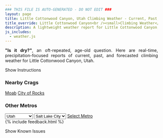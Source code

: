 ```yaml
---
### THIS FILE IS AUTO-GENERATED - DO NOT EDIT ###
layout: page
title: Little Cottonwood Canyon, Utah Climbing Weather - Current, Past, and Forecasted Report
title_override: Little Cottonwood Canyon<br /><small>Climbing Weather</small>
description: A lightweight weather report for Little Cottonwood Canyon, Utah. Optimized for slow internet connections.
js_includes:
  - weather.js
---
```


<section class="measure center lh-copy f5-ns f6 ph2 mv4" style="text-align: justify;">
<strong>"Is it dry?"</strong>, an oft-repeated, age-old question. Here are real-time,
precipitation-focused reports of current, past, and forecasted climbing weather for Little Cottonwood Canyon, Utah.
</section>

<p id="settings-toggle" class="mw5 b center tc hover-light-red black-70 pointer">Show Instructions</p>
<section id="settings" class="overflow-hidden" style="display:none;">
    <div class="mv2 ph2 center">
        <div class="fn f6 tc pv2">
            <p class="measure lh-copy center"><strong>Show/hide hourly forecasts</strong> by clicking the desired day.</p>
            <hr class="mw5 p0 mv2 o-60 b0 bt b--light-red light-red bg-light-red">
            <p class="measure lh-copy center"><strong>Current and Past conditions</strong> are measured by the nearest weather station. <strong>Forecast conditions</strong> are calculated and polled separately.</p>
            <hr class="mw5 p0 mv2 o-60 b0 bt b--light-red light-red bg-light-red">
            <p class="measure lh-copy center"><strong>Having issues?</strong> Try <a id="clear-cache" class="no-underline relative fancy-link light-red hover-light-red" href="#">clearing the local cache</a>.</p>
            <hr class="mw5 p0 mv2 o-60 b0 bt b--light-red light-red bg-light-red">
            <p class="measure lh-copy center">Weather data sourced from <a class="no-underline fancy-link relative light-red" target="_blank" href="https://www.weather.gov/documentation/services-web-api">weather.gov</a>.</p>
        </div>
    </div>
</section>
<section id="weather" data-crag="little-cottonwood-canyon-utah" class="mv4-ns mv3 ph2 center"></section>
<section id="nearby" class="tc lh-copy">
  <h3>Nearby Crags</h3>
<a class="nowrap no-underline fancy-link relative light-red mh3" href="/crags/moab-utah-weather.html">Moab</a>
<a class="nowrap no-underline fancy-link relative light-red mh3" href="/crags/city-of-rocks-idaho-weather.html">City of Rocks</a>
</section>
<section id="nearby" class="tc lh-copy">
  <h3>Other Metros</h3>
  <select class="ma1 bg-near-white pa2" id="stateSel">
    <option value="Texas">Texas</option>
    <option value="Washington">Washington</option>
    <option value="Colorado">Colorado</option>
    <option value="Tennessee">Tennessee</option>
    <option value="Utah" selected>Utah</option>
    <option value="California">California</option>
  </select>
  <select class="ma1 bg-near-white pa2" id="citySel">
    <option value="Salt Lake City" selected>Salt Lake City</option>
  </select>
  <a id="selectMetro" class="f6 link dim ph3 pv2 ma1 dib white bg-light-red" href="/crags/salt-lake-city-utah-weather.html">Select Metro</a>
  <script>
    var states = [];
    states["Texas"] = "Austin"
    states["Washington"] = "Seattle"
    states["Colorado"] = "Denver"
    states["Tennessee"] = "Nashville"
    states["Utah"] = "Salt Lake City"
    states["California"] = "San Francisco|Los Angeles"
  </script>
</section>
{% include feedback.html %}
<p id="issues-toggle" class="mw5 b center tc hover-light-red black-70 pointer">Show Known Issues</p>
<section id="issues" class="overflow-hidden tc f6">
</section>

<script>
  var weekly_SLC_102_165 = {"updated":"2021-10-31T08:24:39+00:00","units":"us","forecastGenerator":"BaselineForecastGenerator","generatedAt":"2021-10-31T08:44:28+00:00","updateTime":"2021-10-31T08:24:39+00:00","validTimes":"2021-10-31T02:00:00+00:00/P6DT23H","elevation":{"unitCode":"wmoUnit:m","value":1872.0816},"periods":[{"number":1,"name":"Overnight","startTime":"2021-10-31T02:00:00-06:00","endTime":"2021-10-31T06:00:00-06:00","isDaytime":false,"temperature":47,"temperatureUnit":"F","temperatureTrend":"rising","windSpeed":"10 mph","windDirection":"SE","icon":"https://api.weather.gov/icons/land/night/bkn?size=medium","shortForecast":"Mostly Cloudy","detailedForecast":"Mostly cloudy. Low around 47, with temperatures rising to around 50 overnight. Southeast wind around 10 mph."},{"number":2,"name":"Sunday","startTime":"2021-10-31T06:00:00-06:00","endTime":"2021-10-31T18:00:00-06:00","isDaytime":true,"temperature":60,"temperatureUnit":"F","temperatureTrend":"falling","windSpeed":"10 mph","windDirection":"SSE","icon":"https://api.weather.gov/icons/land/day/bkn/rain,30?size=medium","shortForecast":"Mostly Cloudy then Chance Light Rain","detailedForecast":"A chance of rain after noon. Mostly cloudy. High near 60, with temperatures falling to around 58 in the afternoon. South southeast wind around 10 mph. Chance of precipitation is 30%."},{"number":3,"name":"Sunday Night","startTime":"2021-10-31T18:00:00-06:00","endTime":"2021-11-01T06:00:00-06:00","isDaytime":false,"temperature":43,"temperatureUnit":"F","temperatureTrend":"rising","windSpeed":"6 to 9 mph","windDirection":"SSE","icon":"https://api.weather.gov/icons/land/night/rain,40/rain,20?size=medium","shortForecast":"Chance Light Rain","detailedForecast":"A chance of rain. Mostly cloudy. Low around 43, with temperatures rising to around 47 overnight. South southeast wind 6 to 9 mph. Chance of precipitation is 40%."},{"number":4,"name":"Monday","startTime":"2021-11-01T06:00:00-06:00","endTime":"2021-11-01T18:00:00-06:00","isDaytime":true,"temperature":57,"temperatureUnit":"F","temperatureTrend":null,"windSpeed":"9 mph","windDirection":"S","icon":"https://api.weather.gov/icons/land/day/rain,20?size=medium","shortForecast":"Slight Chance Light Rain","detailedForecast":"A slight chance of rain. Mostly cloudy, with a high near 57. South wind around 9 mph. Chance of precipitation is 20%."},{"number":5,"name":"Monday Night","startTime":"2021-11-01T18:00:00-06:00","endTime":"2021-11-02T06:00:00-06:00","isDaytime":false,"temperature":42,"temperatureUnit":"F","temperatureTrend":null,"windSpeed":"7 to 10 mph","windDirection":"S","icon":"https://api.weather.gov/icons/land/night/ovc/rain,40?size=medium","shortForecast":"Cloudy then Chance Light Rain","detailedForecast":"A chance of rain after midnight. Cloudy, with a low around 42. South wind 7 to 10 mph. Chance of precipitation is 40%."},{"number":6,"name":"Tuesday","startTime":"2021-11-02T06:00:00-06:00","endTime":"2021-11-02T18:00:00-06:00","isDaytime":true,"temperature":51,"temperatureUnit":"F","temperatureTrend":null,"windSpeed":"7 mph","windDirection":"SSW","icon":"https://api.weather.gov/icons/land/day/rain,50/rain,60?size=medium","shortForecast":"Light Rain Likely","detailedForecast":"Rain likely. Cloudy, with a high near 51. Chance of precipitation is 60%."},{"number":7,"name":"Tuesday Night","startTime":"2021-11-02T18:00:00-06:00","endTime":"2021-11-03T06:00:00-06:00","isDaytime":false,"temperature":39,"temperatureUnit":"F","temperatureTrend":null,"windSpeed":"7 mph","windDirection":"NNE","icon":"https://api.weather.gov/icons/land/night/rain,20/bkn?size=medium","shortForecast":"Slight Chance Light Rain then Mostly Cloudy","detailedForecast":"A slight chance of rain before midnight. Mostly cloudy, with a low around 39. Chance of precipitation is 20%."},{"number":8,"name":"Wednesday","startTime":"2021-11-03T06:00:00-06:00","endTime":"2021-11-03T18:00:00-06:00","isDaytime":true,"temperature":51,"temperatureUnit":"F","temperatureTrend":null,"windSpeed":"7 mph","windDirection":"SSE","icon":"https://api.weather.gov/icons/land/day/bkn?size=medium","shortForecast":"Partly Sunny","detailedForecast":"Partly sunny, with a high near 51."},{"number":9,"name":"Wednesday Night","startTime":"2021-11-03T18:00:00-06:00","endTime":"2021-11-04T06:00:00-06:00","isDaytime":false,"temperature":38,"temperatureUnit":"F","temperatureTrend":null,"windSpeed":"7 mph","windDirection":"NE","icon":"https://api.weather.gov/icons/land/night/sct?size=medium","shortForecast":"Partly Cloudy","detailedForecast":"Partly cloudy, with a low around 38."},{"number":10,"name":"Thursday","startTime":"2021-11-04T06:00:00-06:00","endTime":"2021-11-04T18:00:00-06:00","isDaytime":true,"temperature":55,"temperatureUnit":"F","temperatureTrend":null,"windSpeed":"9 mph","windDirection":"SSE","icon":"https://api.weather.gov/icons/land/day/sct/rain?size=medium","shortForecast":"Mostly Sunny then Slight Chance Light Rain","detailedForecast":"A slight chance of rain after noon. Mostly sunny, with a high near 55."},{"number":11,"name":"Thursday Night","startTime":"2021-11-04T18:00:00-06:00","endTime":"2021-11-05T06:00:00-06:00","isDaytime":false,"temperature":38,"temperatureUnit":"F","temperatureTrend":null,"windSpeed":"6 to 9 mph","windDirection":"S","icon":"https://api.weather.gov/icons/land/night/rain?size=medium","shortForecast":"Chance Light Rain","detailedForecast":"A chance of rain. Mostly cloudy, with a low around 38."},{"number":12,"name":"Friday","startTime":"2021-11-05T06:00:00-06:00","endTime":"2021-11-05T18:00:00-06:00","isDaytime":true,"temperature":49,"temperatureUnit":"F","temperatureTrend":null,"windSpeed":"10 mph","windDirection":"WSW","icon":"https://api.weather.gov/icons/land/day/rain/bkn?size=medium","shortForecast":"Slight Chance Light Rain then Partly Sunny","detailedForecast":"A slight chance of rain before noon. Partly sunny, with a high near 49."},{"number":13,"name":"Friday Night","startTime":"2021-11-05T18:00:00-06:00","endTime":"2021-11-06T06:00:00-06:00","isDaytime":false,"temperature":37,"temperatureUnit":"F","temperatureTrend":null,"windSpeed":"8 mph","windDirection":"SSE","icon":"https://api.weather.gov/icons/land/night/sct?size=medium","shortForecast":"Partly Cloudy","detailedForecast":"Partly cloudy, with a low around 37."},{"number":14,"name":"Saturday","startTime":"2021-11-06T06:00:00-06:00","endTime":"2021-11-06T18:00:00-06:00","isDaytime":true,"temperature":52,"temperatureUnit":"F","temperatureTrend":null,"windSpeed":"6 to 9 mph","windDirection":"SSE","icon":"https://api.weather.gov/icons/land/day/sct?size=medium","shortForecast":"Mostly Sunny","detailedForecast":"Mostly sunny, with a high near 52."}]}
  var hourly_SLC_102_165 = {"@context":["https://geojson.org/geojson-ld/geojson-context.jsonld",{"@version":"1.1","wx":"https://api.weather.gov/ontology#","geo":"http://www.opengis.net/ont/geosparql#","unit":"http://codes.wmo.int/common/unit/","@vocab":"https://api.weather.gov/ontology#"}],"type":"Feature","geometry":{"type":"Polygon","coordinates":[[[-111.7980097,40.5728371],[-111.79443739999999,40.5510443],[-111.765784,40.5537528],[-111.7693503,40.575545899999995],[-111.7980097,40.5728371]]]},"properties":{"updated":"2021-10-31T08:24:39+00:00","units":"us","forecastGenerator":"HourlyForecastGenerator","generatedAt":"2021-10-31T08:44:29+00:00","updateTime":"2021-10-31T08:24:39+00:00","validTimes":"2021-10-31T02:00:00+00:00/P6DT23H","elevation":{"unitCode":"wmoUnit:m","value":1872.0816},"periods":[{"number":1,"name":"","startTime":"2021-10-31T02:00:00-06:00","endTime":"2021-10-31T03:00:00-06:00","isDaytime":false,"temperature":51,"temperatureUnit":"F","temperatureTrend":null,"windSpeed":"8 mph","windDirection":"SSE","icon":"https://api.weather.gov/icons/land/night/bkn?size=small","shortForecast":"Mostly Cloudy","detailedForecast":""},{"number":2,"name":"","startTime":"2021-10-31T03:00:00-06:00","endTime":"2021-10-31T04:00:00-06:00","isDaytime":false,"temperature":51,"temperatureUnit":"F","temperatureTrend":null,"windSpeed":"10 mph","windDirection":"SE","icon":"https://api.weather.gov/icons/land/night/bkn?size=small","shortForecast":"Mostly Cloudy","detailedForecast":""},{"number":3,"name":"","startTime":"2021-10-31T04:00:00-06:00","endTime":"2021-10-31T05:00:00-06:00","isDaytime":false,"temperature":51,"temperatureUnit":"F","temperatureTrend":null,"windSpeed":"10 mph","windDirection":"SE","icon":"https://api.weather.gov/icons/land/night/bkn?size=small","shortForecast":"Mostly Cloudy","detailedForecast":""},{"number":4,"name":"","startTime":"2021-10-31T05:00:00-06:00","endTime":"2021-10-31T06:00:00-06:00","isDaytime":false,"temperature":50,"temperatureUnit":"F","temperatureTrend":null,"windSpeed":"10 mph","windDirection":"SE","icon":"https://api.weather.gov/icons/land/night/bkn?size=small","shortForecast":"Mostly Cloudy","detailedForecast":""},{"number":5,"name":"","startTime":"2021-10-31T06:00:00-06:00","endTime":"2021-10-31T07:00:00-06:00","isDaytime":true,"temperature":50,"temperatureUnit":"F","temperatureTrend":null,"windSpeed":"8 mph","windDirection":"SSE","icon":"https://api.weather.gov/icons/land/day/bkn?size=small","shortForecast":"Mostly Cloudy","detailedForecast":""},{"number":6,"name":"","startTime":"2021-10-31T07:00:00-06:00","endTime":"2021-10-31T08:00:00-06:00","isDaytime":true,"temperature":49,"temperatureUnit":"F","temperatureTrend":null,"windSpeed":"8 mph","windDirection":"SSE","icon":"https://api.weather.gov/icons/land/day/bkn?size=small","shortForecast":"Mostly Cloudy","detailedForecast":""},{"number":7,"name":"","startTime":"2021-10-31T08:00:00-06:00","endTime":"2021-10-31T09:00:00-06:00","isDaytime":true,"temperature":48,"temperatureUnit":"F","temperatureTrend":null,"windSpeed":"8 mph","windDirection":"SSE","icon":"https://api.weather.gov/icons/land/day/bkn?size=small","shortForecast":"Mostly Cloudy","detailedForecast":""},{"number":8,"name":"","startTime":"2021-10-31T09:00:00-06:00","endTime":"2021-10-31T10:00:00-06:00","isDaytime":true,"temperature":48,"temperatureUnit":"F","temperatureTrend":null,"windSpeed":"10 mph","windDirection":"SSE","icon":"https://api.weather.gov/icons/land/day/bkn?size=small","shortForecast":"Mostly Cloudy","detailedForecast":""},{"number":9,"name":"","startTime":"2021-10-31T10:00:00-06:00","endTime":"2021-10-31T11:00:00-06:00","isDaytime":true,"temperature":50,"temperatureUnit":"F","temperatureTrend":null,"windSpeed":"10 mph","windDirection":"SSE","icon":"https://api.weather.gov/icons/land/day/bkn?size=small","shortForecast":"Mostly Cloudy","detailedForecast":""},{"number":10,"name":"","startTime":"2021-10-31T11:00:00-06:00","endTime":"2021-10-31T12:00:00-06:00","isDaytime":true,"temperature":53,"temperatureUnit":"F","temperatureTrend":null,"windSpeed":"10 mph","windDirection":"SSE","icon":"https://api.weather.gov/icons/land/day/bkn?size=small","shortForecast":"Mostly Cloudy","detailedForecast":""},{"number":11,"name":"","startTime":"2021-10-31T12:00:00-06:00","endTime":"2021-10-31T13:00:00-06:00","isDaytime":true,"temperature":55,"temperatureUnit":"F","temperatureTrend":null,"windSpeed":"9 mph","windDirection":"S","icon":"https://api.weather.gov/icons/land/day/rain?size=small","shortForecast":"Slight Chance Light Rain","detailedForecast":""},{"number":12,"name":"","startTime":"2021-10-31T13:00:00-06:00","endTime":"2021-10-31T14:00:00-06:00","isDaytime":true,"temperature":57,"temperatureUnit":"F","temperatureTrend":null,"windSpeed":"9 mph","windDirection":"S","icon":"https://api.weather.gov/icons/land/day/rain?size=small","shortForecast":"Slight Chance Light Rain","detailedForecast":""},{"number":13,"name":"","startTime":"2021-10-31T14:00:00-06:00","endTime":"2021-10-31T15:00:00-06:00","isDaytime":true,"temperature":58,"temperatureUnit":"F","temperatureTrend":null,"windSpeed":"9 mph","windDirection":"S","icon":"https://api.weather.gov/icons/land/day/rain?size=small","shortForecast":"Slight Chance Light Rain","detailedForecast":""},{"number":14,"name":"","startTime":"2021-10-31T15:00:00-06:00","endTime":"2021-10-31T16:00:00-06:00","isDaytime":true,"temperature":58,"temperatureUnit":"F","temperatureTrend":null,"windSpeed":"9 mph","windDirection":"S","icon":"https://api.weather.gov/icons/land/day/rain?size=small","shortForecast":"Chance Light Rain","detailedForecast":""},{"number":15,"name":"","startTime":"2021-10-31T16:00:00-06:00","endTime":"2021-10-31T17:00:00-06:00","isDaytime":true,"temperature":58,"temperatureUnit":"F","temperatureTrend":null,"windSpeed":"9 mph","windDirection":"S","icon":"https://api.weather.gov/icons/land/day/rain?size=small","shortForecast":"Chance Light Rain","detailedForecast":""},{"number":16,"name":"","startTime":"2021-10-31T17:00:00-06:00","endTime":"2021-10-31T18:00:00-06:00","isDaytime":true,"temperature":58,"temperatureUnit":"F","temperatureTrend":null,"windSpeed":"9 mph","windDirection":"S","icon":"https://api.weather.gov/icons/land/day/rain?size=small","shortForecast":"Chance Light Rain","detailedForecast":""},{"number":17,"name":"","startTime":"2021-10-31T18:00:00-06:00","endTime":"2021-10-31T19:00:00-06:00","isDaytime":false,"temperature":56,"temperatureUnit":"F","temperatureTrend":null,"windSpeed":"6 mph","windDirection":"S","icon":"https://api.weather.gov/icons/land/night/rain?size=small","shortForecast":"Chance Light Rain","detailedForecast":""},{"number":18,"name":"","startTime":"2021-10-31T19:00:00-06:00","endTime":"2021-10-31T20:00:00-06:00","isDaytime":false,"temperature":53,"temperatureUnit":"F","temperatureTrend":null,"windSpeed":"6 mph","windDirection":"S","icon":"https://api.weather.gov/icons/land/night/rain?size=small","shortForecast":"Chance Light Rain","detailedForecast":""},{"number":19,"name":"","startTime":"2021-10-31T20:00:00-06:00","endTime":"2021-10-31T21:00:00-06:00","isDaytime":false,"temperature":51,"temperatureUnit":"F","temperatureTrend":null,"windSpeed":"6 mph","windDirection":"S","icon":"https://api.weather.gov/icons/land/night/rain?size=small","shortForecast":"Chance Light Rain","detailedForecast":""},{"number":20,"name":"","startTime":"2021-10-31T21:00:00-06:00","endTime":"2021-10-31T22:00:00-06:00","isDaytime":false,"temperature":50,"temperatureUnit":"F","temperatureTrend":null,"windSpeed":"7 mph","windDirection":"SSE","icon":"https://api.weather.gov/icons/land/night/rain?size=small","shortForecast":"Chance Light Rain","detailedForecast":""},{"number":21,"name":"","startTime":"2021-10-31T22:00:00-06:00","endTime":"2021-10-31T23:00:00-06:00","isDaytime":false,"temperature":50,"temperatureUnit":"F","temperatureTrend":null,"windSpeed":"7 mph","windDirection":"SSE","icon":"https://api.weather.gov/icons/land/night/rain?size=small","shortForecast":"Chance Light Rain","detailedForecast":""},{"number":22,"name":"","startTime":"2021-10-31T23:00:00-06:00","endTime":"2021-11-01T00:00:00-06:00","isDaytime":false,"temperature":50,"temperatureUnit":"F","temperatureTrend":null,"windSpeed":"7 mph","windDirection":"SSE","icon":"https://api.weather.gov/icons/land/night/rain?size=small","shortForecast":"Chance Light Rain","detailedForecast":""},{"number":23,"name":"","startTime":"2021-11-01T00:00:00-06:00","endTime":"2021-11-01T01:00:00-06:00","isDaytime":false,"temperature":49,"temperatureUnit":"F","temperatureTrend":null,"windSpeed":"9 mph","windDirection":"SSE","icon":"https://api.weather.gov/icons/land/night/rain?size=small","shortForecast":"Slight Chance Light Rain","detailedForecast":""},{"number":24,"name":"","startTime":"2021-11-01T01:00:00-06:00","endTime":"2021-11-01T02:00:00-06:00","isDaytime":false,"temperature":48,"temperatureUnit":"F","temperatureTrend":null,"windSpeed":"9 mph","windDirection":"SSE","icon":"https://api.weather.gov/icons/land/night/rain?size=small","shortForecast":"Slight Chance Light Rain","detailedForecast":""},{"number":25,"name":"","startTime":"2021-11-01T02:00:00-06:00","endTime":"2021-11-01T03:00:00-06:00","isDaytime":false,"temperature":48,"temperatureUnit":"F","temperatureTrend":null,"windSpeed":"9 mph","windDirection":"SSE","icon":"https://api.weather.gov/icons/land/night/rain?size=small","shortForecast":"Slight Chance Light Rain","detailedForecast":""},{"number":26,"name":"","startTime":"2021-11-01T03:00:00-06:00","endTime":"2021-11-01T04:00:00-06:00","isDaytime":false,"temperature":47,"temperatureUnit":"F","temperatureTrend":null,"windSpeed":"9 mph","windDirection":"SE","icon":"https://api.weather.gov/icons/land/night/rain?size=small","shortForecast":"Slight Chance Light Rain","detailedForecast":""},{"number":27,"name":"","startTime":"2021-11-01T04:00:00-06:00","endTime":"2021-11-01T05:00:00-06:00","isDaytime":false,"temperature":47,"temperatureUnit":"F","temperatureTrend":null,"windSpeed":"9 mph","windDirection":"SE","icon":"https://api.weather.gov/icons/land/night/rain?size=small","shortForecast":"Slight Chance Light Rain","detailedForecast":""},{"number":28,"name":"","startTime":"2021-11-01T05:00:00-06:00","endTime":"2021-11-01T06:00:00-06:00","isDaytime":false,"temperature":47,"temperatureUnit":"F","temperatureTrend":null,"windSpeed":"9 mph","windDirection":"SE","icon":"https://api.weather.gov/icons/land/night/rain?size=small","shortForecast":"Slight Chance Light Rain","detailedForecast":""},{"number":29,"name":"","startTime":"2021-11-01T06:00:00-06:00","endTime":"2021-11-01T07:00:00-06:00","isDaytime":true,"temperature":47,"temperatureUnit":"F","temperatureTrend":null,"windSpeed":"7 mph","windDirection":"SE","icon":"https://api.weather.gov/icons/land/day/rain?size=small","shortForecast":"Slight Chance Light Rain","detailedForecast":""},{"number":30,"name":"","startTime":"2021-11-01T07:00:00-06:00","endTime":"2021-11-01T08:00:00-06:00","isDaytime":true,"temperature":45,"temperatureUnit":"F","temperatureTrend":null,"windSpeed":"7 mph","windDirection":"SE","icon":"https://api.weather.gov/icons/land/day/rain?size=small","shortForecast":"Slight Chance Light Rain","detailedForecast":""},{"number":31,"name":"","startTime":"2021-11-01T08:00:00-06:00","endTime":"2021-11-01T09:00:00-06:00","isDaytime":true,"temperature":44,"temperatureUnit":"F","temperatureTrend":null,"windSpeed":"7 mph","windDirection":"SE","icon":"https://api.weather.gov/icons/land/day/rain?size=small","shortForecast":"Slight Chance Light Rain","detailedForecast":""},{"number":32,"name":"","startTime":"2021-11-01T09:00:00-06:00","endTime":"2021-11-01T10:00:00-06:00","isDaytime":true,"temperature":43,"temperatureUnit":"F","temperatureTrend":null,"windSpeed":"8 mph","windDirection":"SSE","icon":"https://api.weather.gov/icons/land/day/rain?size=small","shortForecast":"Slight Chance Light Rain","detailedForecast":""},{"number":33,"name":"","startTime":"2021-11-01T10:00:00-06:00","endTime":"2021-11-01T11:00:00-06:00","isDaytime":true,"temperature":45,"temperatureUnit":"F","temperatureTrend":null,"windSpeed":"8 mph","windDirection":"SSE","icon":"https://api.weather.gov/icons/land/day/rain?size=small","shortForecast":"Slight Chance Light Rain","detailedForecast":""},{"number":34,"name":"","startTime":"2021-11-01T11:00:00-06:00","endTime":"2021-11-01T12:00:00-06:00","isDaytime":true,"temperature":49,"temperatureUnit":"F","temperatureTrend":null,"windSpeed":"8 mph","windDirection":"SSE","icon":"https://api.weather.gov/icons/land/day/rain?size=small","shortForecast":"Slight Chance Light Rain","detailedForecast":""},{"number":35,"name":"","startTime":"2021-11-01T12:00:00-06:00","endTime":"2021-11-01T13:00:00-06:00","isDaytime":true,"temperature":52,"temperatureUnit":"F","temperatureTrend":null,"windSpeed":"9 mph","windDirection":"S","icon":"https://api.weather.gov/icons/land/day/rain?size=small","shortForecast":"Slight Chance Light Rain","detailedForecast":""},{"number":36,"name":"","startTime":"2021-11-01T13:00:00-06:00","endTime":"2021-11-01T14:00:00-06:00","isDaytime":true,"temperature":53,"temperatureUnit":"F","temperatureTrend":null,"windSpeed":"9 mph","windDirection":"S","icon":"https://api.weather.gov/icons/land/day/rain?size=small","shortForecast":"Slight Chance Light Rain","detailedForecast":""},{"number":37,"name":"","startTime":"2021-11-01T14:00:00-06:00","endTime":"2021-11-01T15:00:00-06:00","isDaytime":true,"temperature":54,"temperatureUnit":"F","temperatureTrend":null,"windSpeed":"9 mph","windDirection":"S","icon":"https://api.weather.gov/icons/land/day/rain?size=small","shortForecast":"Slight Chance Light Rain","detailedForecast":""},{"number":38,"name":"","startTime":"2021-11-01T15:00:00-06:00","endTime":"2021-11-01T16:00:00-06:00","isDaytime":true,"temperature":54,"temperatureUnit":"F","temperatureTrend":null,"windSpeed":"9 mph","windDirection":"SSW","icon":"https://api.weather.gov/icons/land/day/rain?size=small","shortForecast":"Slight Chance Light Rain","detailedForecast":""},{"number":39,"name":"","startTime":"2021-11-01T16:00:00-06:00","endTime":"2021-11-01T17:00:00-06:00","isDaytime":true,"temperature":54,"temperatureUnit":"F","temperatureTrend":null,"windSpeed":"9 mph","windDirection":"SSW","icon":"https://api.weather.gov/icons/land/day/rain?size=small","shortForecast":"Slight Chance Light Rain","detailedForecast":""},{"number":40,"name":"","startTime":"2021-11-01T17:00:00-06:00","endTime":"2021-11-01T18:00:00-06:00","isDaytime":true,"temperature":54,"temperatureUnit":"F","temperatureTrend":null,"windSpeed":"9 mph","windDirection":"SSW","icon":"https://api.weather.gov/icons/land/day/rain?size=small","shortForecast":"Slight Chance Light Rain","detailedForecast":""},{"number":41,"name":"","startTime":"2021-11-01T18:00:00-06:00","endTime":"2021-11-01T19:00:00-06:00","isDaytime":false,"temperature":53,"temperatureUnit":"F","temperatureTrend":null,"windSpeed":"10 mph","windDirection":"SSW","icon":"https://api.weather.gov/icons/land/night/bkn?size=small","shortForecast":"Mostly Cloudy","detailedForecast":""},{"number":42,"name":"","startTime":"2021-11-01T19:00:00-06:00","endTime":"2021-11-01T20:00:00-06:00","isDaytime":false,"temperature":52,"temperatureUnit":"F","temperatureTrend":null,"windSpeed":"10 mph","windDirection":"SSW","icon":"https://api.weather.gov/icons/land/night/bkn?size=small","shortForecast":"Mostly Cloudy","detailedForecast":""},{"number":43,"name":"","startTime":"2021-11-01T20:00:00-06:00","endTime":"2021-11-01T21:00:00-06:00","isDaytime":false,"temperature":50,"temperatureUnit":"F","temperatureTrend":null,"windSpeed":"10 mph","windDirection":"SSW","icon":"https://api.weather.gov/icons/land/night/bkn?size=small","shortForecast":"Mostly Cloudy","detailedForecast":""},{"number":44,"name":"","startTime":"2021-11-01T21:00:00-06:00","endTime":"2021-11-01T22:00:00-06:00","isDaytime":false,"temperature":49,"temperatureUnit":"F","temperatureTrend":null,"windSpeed":"7 mph","windDirection":"SE","icon":"https://api.weather.gov/icons/land/night/bkn?size=small","shortForecast":"Mostly Cloudy","detailedForecast":""},{"number":45,"name":"","startTime":"2021-11-01T22:00:00-06:00","endTime":"2021-11-01T23:00:00-06:00","isDaytime":false,"temperature":49,"temperatureUnit":"F","temperatureTrend":null,"windSpeed":"7 mph","windDirection":"SE","icon":"https://api.weather.gov/icons/land/night/bkn?size=small","shortForecast":"Mostly Cloudy","detailedForecast":""},{"number":46,"name":"","startTime":"2021-11-01T23:00:00-06:00","endTime":"2021-11-02T00:00:00-06:00","isDaytime":false,"temperature":49,"temperatureUnit":"F","temperatureTrend":null,"windSpeed":"7 mph","windDirection":"SE","icon":"https://api.weather.gov/icons/land/night/bkn?size=small","shortForecast":"Mostly Cloudy","detailedForecast":""},{"number":47,"name":"","startTime":"2021-11-02T00:00:00-06:00","endTime":"2021-11-02T01:00:00-06:00","isDaytime":false,"temperature":49,"temperatureUnit":"F","temperatureTrend":null,"windSpeed":"7 mph","windDirection":"SE","icon":"https://api.weather.gov/icons/land/night/rain?size=small","shortForecast":"Chance Light Rain","detailedForecast":""},{"number":48,"name":"","startTime":"2021-11-02T01:00:00-06:00","endTime":"2021-11-02T02:00:00-06:00","isDaytime":false,"temperature":49,"temperatureUnit":"F","temperatureTrend":null,"windSpeed":"7 mph","windDirection":"SE","icon":"https://api.weather.gov/icons/land/night/rain?size=small","shortForecast":"Chance Light Rain","detailedForecast":""},{"number":49,"name":"","startTime":"2021-11-02T02:00:00-06:00","endTime":"2021-11-02T03:00:00-06:00","isDaytime":false,"temperature":48,"temperatureUnit":"F","temperatureTrend":null,"windSpeed":"7 mph","windDirection":"SE","icon":"https://api.weather.gov/icons/land/night/rain?size=small","shortForecast":"Chance Light Rain","detailedForecast":""},{"number":50,"name":"","startTime":"2021-11-02T03:00:00-06:00","endTime":"2021-11-02T04:00:00-06:00","isDaytime":false,"temperature":48,"temperatureUnit":"F","temperatureTrend":null,"windSpeed":"7 mph","windDirection":"SE","icon":"https://api.weather.gov/icons/land/night/rain?size=small","shortForecast":"Chance Light Rain","detailedForecast":""},{"number":51,"name":"","startTime":"2021-11-02T04:00:00-06:00","endTime":"2021-11-02T05:00:00-06:00","isDaytime":false,"temperature":48,"temperatureUnit":"F","temperatureTrend":null,"windSpeed":"7 mph","windDirection":"SE","icon":"https://api.weather.gov/icons/land/night/rain?size=small","shortForecast":"Chance Light Rain","detailedForecast":""},{"number":52,"name":"","startTime":"2021-11-02T05:00:00-06:00","endTime":"2021-11-02T06:00:00-06:00","isDaytime":false,"temperature":47,"temperatureUnit":"F","temperatureTrend":null,"windSpeed":"7 mph","windDirection":"SE","icon":"https://api.weather.gov/icons/land/night/rain?size=small","shortForecast":"Chance Light Rain","detailedForecast":""},{"number":53,"name":"","startTime":"2021-11-02T06:00:00-06:00","endTime":"2021-11-02T07:00:00-06:00","isDaytime":true,"temperature":47,"temperatureUnit":"F","temperatureTrend":null,"windSpeed":"7 mph","windDirection":"SSE","icon":"https://api.weather.gov/icons/land/day/rain?size=small","shortForecast":"Chance Light Rain","detailedForecast":""},{"number":54,"name":"","startTime":"2021-11-02T07:00:00-06:00","endTime":"2021-11-02T08:00:00-06:00","isDaytime":true,"temperature":45,"temperatureUnit":"F","temperatureTrend":null,"windSpeed":"7 mph","windDirection":"SSE","icon":"https://api.weather.gov/icons/land/day/rain?size=small","shortForecast":"Chance Light Rain","detailedForecast":""},{"number":55,"name":"","startTime":"2021-11-02T08:00:00-06:00","endTime":"2021-11-02T09:00:00-06:00","isDaytime":true,"temperature":44,"temperatureUnit":"F","temperatureTrend":null,"windSpeed":"7 mph","windDirection":"SSE","icon":"https://api.weather.gov/icons/land/day/rain?size=small","shortForecast":"Chance Light Rain","detailedForecast":""},{"number":56,"name":"","startTime":"2021-11-02T09:00:00-06:00","endTime":"2021-11-02T10:00:00-06:00","isDaytime":true,"temperature":43,"temperatureUnit":"F","temperatureTrend":null,"windSpeed":"7 mph","windDirection":"SSE","icon":"https://api.weather.gov/icons/land/day/rain?size=small","shortForecast":"Chance Light Rain","detailedForecast":""},{"number":57,"name":"","startTime":"2021-11-02T10:00:00-06:00","endTime":"2021-11-02T11:00:00-06:00","isDaytime":true,"temperature":44,"temperatureUnit":"F","temperatureTrend":null,"windSpeed":"7 mph","windDirection":"SSE","icon":"https://api.weather.gov/icons/land/day/rain?size=small","shortForecast":"Chance Light Rain","detailedForecast":""},{"number":58,"name":"","startTime":"2021-11-02T11:00:00-06:00","endTime":"2021-11-02T12:00:00-06:00","isDaytime":true,"temperature":45,"temperatureUnit":"F","temperatureTrend":null,"windSpeed":"7 mph","windDirection":"SSE","icon":"https://api.weather.gov/icons/land/day/rain?size=small","shortForecast":"Chance Light Rain","detailedForecast":""},{"number":59,"name":"","startTime":"2021-11-02T12:00:00-06:00","endTime":"2021-11-02T13:00:00-06:00","isDaytime":true,"temperature":46,"temperatureUnit":"F","temperatureTrend":null,"windSpeed":"6 mph","windDirection":"WSW","icon":"https://api.weather.gov/icons/land/day/rain?size=small","shortForecast":"Light Rain Likely","detailedForecast":""},{"number":60,"name":"","startTime":"2021-11-02T13:00:00-06:00","endTime":"2021-11-02T14:00:00-06:00","isDaytime":true,"temperature":47,"temperatureUnit":"F","temperatureTrend":null,"windSpeed":"6 mph","windDirection":"WSW","icon":"https://api.weather.gov/icons/land/day/rain?size=small","shortForecast":"Light Rain Likely","detailedForecast":""},{"number":61,"name":"","startTime":"2021-11-02T14:00:00-06:00","endTime":"2021-11-02T15:00:00-06:00","isDaytime":true,"temperature":48,"temperatureUnit":"F","temperatureTrend":null,"windSpeed":"6 mph","windDirection":"WSW","icon":"https://api.weather.gov/icons/land/day/rain?size=small","shortForecast":"Light Rain Likely","detailedForecast":""},{"number":62,"name":"","startTime":"2021-11-02T15:00:00-06:00","endTime":"2021-11-02T16:00:00-06:00","isDaytime":true,"temperature":48,"temperatureUnit":"F","temperatureTrend":null,"windSpeed":"7 mph","windDirection":"WNW","icon":"https://api.weather.gov/icons/land/day/rain?size=small","shortForecast":"Light Rain Likely","detailedForecast":""},{"number":63,"name":"","startTime":"2021-11-02T16:00:00-06:00","endTime":"2021-11-02T17:00:00-06:00","isDaytime":true,"temperature":48,"temperatureUnit":"F","temperatureTrend":null,"windSpeed":"7 mph","windDirection":"WNW","icon":"https://api.weather.gov/icons/land/day/rain?size=small","shortForecast":"Light Rain Likely","detailedForecast":""},{"number":64,"name":"","startTime":"2021-11-02T17:00:00-06:00","endTime":"2021-11-02T18:00:00-06:00","isDaytime":true,"temperature":48,"temperatureUnit":"F","temperatureTrend":null,"windSpeed":"7 mph","windDirection":"WNW","icon":"https://api.weather.gov/icons/land/day/rain?size=small","shortForecast":"Light Rain Likely","detailedForecast":""},{"number":65,"name":"","startTime":"2021-11-02T18:00:00-06:00","endTime":"2021-11-02T19:00:00-06:00","isDaytime":false,"temperature":47,"temperatureUnit":"F","temperatureTrend":null,"windSpeed":"7 mph","windDirection":"NW","icon":"https://api.weather.gov/icons/land/night/rain?size=small","shortForecast":"Slight Chance Light Rain","detailedForecast":""},{"number":66,"name":"","startTime":"2021-11-02T19:00:00-06:00","endTime":"2021-11-02T20:00:00-06:00","isDaytime":false,"temperature":46,"temperatureUnit":"F","temperatureTrend":null,"windSpeed":"7 mph","windDirection":"NW","icon":"https://api.weather.gov/icons/land/night/rain?size=small","shortForecast":"Slight Chance Light Rain","detailedForecast":""},{"number":67,"name":"","startTime":"2021-11-02T20:00:00-06:00","endTime":"2021-11-02T21:00:00-06:00","isDaytime":false,"temperature":45,"temperatureUnit":"F","temperatureTrend":null,"windSpeed":"7 mph","windDirection":"NW","icon":"https://api.weather.gov/icons/land/night/rain?size=small","shortForecast":"Slight Chance Light Rain","detailedForecast":""},{"number":68,"name":"","startTime":"2021-11-02T21:00:00-06:00","endTime":"2021-11-02T22:00:00-06:00","isDaytime":false,"temperature":44,"temperatureUnit":"F","temperatureTrend":null,"windSpeed":"6 mph","windDirection":"N","icon":"https://api.weather.gov/icons/land/night/rain?size=small","shortForecast":"Slight Chance Light Rain","detailedForecast":""},{"number":69,"name":"","startTime":"2021-11-02T22:00:00-06:00","endTime":"2021-11-02T23:00:00-06:00","isDaytime":false,"temperature":43,"temperatureUnit":"F","temperatureTrend":null,"windSpeed":"6 mph","windDirection":"N","icon":"https://api.weather.gov/icons/land/night/rain?size=small","shortForecast":"Slight Chance Light Rain","detailedForecast":""},{"number":70,"name":"","startTime":"2021-11-02T23:00:00-06:00","endTime":"2021-11-03T00:00:00-06:00","isDaytime":false,"temperature":43,"temperatureUnit":"F","temperatureTrend":null,"windSpeed":"6 mph","windDirection":"N","icon":"https://api.weather.gov/icons/land/night/rain?size=small","shortForecast":"Slight Chance Light Rain","detailedForecast":""},{"number":71,"name":"","startTime":"2021-11-03T00:00:00-06:00","endTime":"2021-11-03T01:00:00-06:00","isDaytime":false,"temperature":43,"temperatureUnit":"F","temperatureTrend":null,"windSpeed":"7 mph","windDirection":"NE","icon":"https://api.weather.gov/icons/land/night/sct?size=small","shortForecast":"Partly Cloudy","detailedForecast":""},{"number":72,"name":"","startTime":"2021-11-03T01:00:00-06:00","endTime":"2021-11-03T02:00:00-06:00","isDaytime":false,"temperature":43,"temperatureUnit":"F","temperatureTrend":null,"windSpeed":"7 mph","windDirection":"NE","icon":"https://api.weather.gov/icons/land/night/sct?size=small","shortForecast":"Partly Cloudy","detailedForecast":""},{"number":73,"name":"","startTime":"2021-11-03T02:00:00-06:00","endTime":"2021-11-03T03:00:00-06:00","isDaytime":false,"temperature":43,"temperatureUnit":"F","temperatureTrend":null,"windSpeed":"7 mph","windDirection":"NE","icon":"https://api.weather.gov/icons/land/night/sct?size=small","shortForecast":"Partly Cloudy","detailedForecast":""},{"number":74,"name":"","startTime":"2021-11-03T03:00:00-06:00","endTime":"2021-11-03T04:00:00-06:00","isDaytime":false,"temperature":43,"temperatureUnit":"F","temperatureTrend":null,"windSpeed":"7 mph","windDirection":"E","icon":"https://api.weather.gov/icons/land/night/bkn?size=small","shortForecast":"Mostly Cloudy","detailedForecast":""},{"number":75,"name":"","startTime":"2021-11-03T04:00:00-06:00","endTime":"2021-11-03T05:00:00-06:00","isDaytime":false,"temperature":42,"temperatureUnit":"F","temperatureTrend":null,"windSpeed":"7 mph","windDirection":"E","icon":"https://api.weather.gov/icons/land/night/bkn?size=small","shortForecast":"Mostly Cloudy","detailedForecast":""},{"number":76,"name":"","startTime":"2021-11-03T05:00:00-06:00","endTime":"2021-11-03T06:00:00-06:00","isDaytime":false,"temperature":42,"temperatureUnit":"F","temperatureTrend":null,"windSpeed":"7 mph","windDirection":"E","icon":"https://api.weather.gov/icons/land/night/bkn?size=small","shortForecast":"Mostly Cloudy","detailedForecast":""},{"number":77,"name":"","startTime":"2021-11-03T06:00:00-06:00","endTime":"2021-11-03T07:00:00-06:00","isDaytime":true,"temperature":41,"temperatureUnit":"F","temperatureTrend":null,"windSpeed":"6 mph","windDirection":"E","icon":"https://api.weather.gov/icons/land/day/sct?size=small","shortForecast":"Mostly Sunny","detailedForecast":""},{"number":78,"name":"","startTime":"2021-11-03T07:00:00-06:00","endTime":"2021-11-03T08:00:00-06:00","isDaytime":true,"temperature":40,"temperatureUnit":"F","temperatureTrend":null,"windSpeed":"6 mph","windDirection":"E","icon":"https://api.weather.gov/icons/land/day/sct?size=small","shortForecast":"Mostly Sunny","detailedForecast":""},{"number":79,"name":"","startTime":"2021-11-03T08:00:00-06:00","endTime":"2021-11-03T09:00:00-06:00","isDaytime":true,"temperature":39,"temperatureUnit":"F","temperatureTrend":null,"windSpeed":"6 mph","windDirection":"E","icon":"https://api.weather.gov/icons/land/day/sct?size=small","shortForecast":"Mostly Sunny","detailedForecast":""},{"number":80,"name":"","startTime":"2021-11-03T09:00:00-06:00","endTime":"2021-11-03T10:00:00-06:00","isDaytime":true,"temperature":39,"temperatureUnit":"F","temperatureTrend":null,"windSpeed":"6 mph","windDirection":"ESE","icon":"https://api.weather.gov/icons/land/day/bkn?size=small","shortForecast":"Mostly Cloudy","detailedForecast":""},{"number":81,"name":"","startTime":"2021-11-03T10:00:00-06:00","endTime":"2021-11-03T11:00:00-06:00","isDaytime":true,"temperature":41,"temperatureUnit":"F","temperatureTrend":null,"windSpeed":"6 mph","windDirection":"ESE","icon":"https://api.weather.gov/icons/land/day/bkn?size=small","shortForecast":"Mostly Cloudy","detailedForecast":""},{"number":82,"name":"","startTime":"2021-11-03T11:00:00-06:00","endTime":"2021-11-03T12:00:00-06:00","isDaytime":true,"temperature":43,"temperatureUnit":"F","temperatureTrend":null,"windSpeed":"6 mph","windDirection":"ESE","icon":"https://api.weather.gov/icons/land/day/bkn?size=small","shortForecast":"Mostly Cloudy","detailedForecast":""},{"number":83,"name":"","startTime":"2021-11-03T12:00:00-06:00","endTime":"2021-11-03T13:00:00-06:00","isDaytime":true,"temperature":46,"temperatureUnit":"F","temperatureTrend":null,"windSpeed":"6 mph","windDirection":"WSW","icon":"https://api.weather.gov/icons/land/day/bkn?size=small","shortForecast":"Partly Sunny","detailedForecast":""},{"number":84,"name":"","startTime":"2021-11-03T13:00:00-06:00","endTime":"2021-11-03T14:00:00-06:00","isDaytime":true,"temperature":48,"temperatureUnit":"F","temperatureTrend":null,"windSpeed":"6 mph","windDirection":"WSW","icon":"https://api.weather.gov/icons/land/day/bkn?size=small","shortForecast":"Partly Sunny","detailedForecast":""},{"number":85,"name":"","startTime":"2021-11-03T14:00:00-06:00","endTime":"2021-11-03T15:00:00-06:00","isDaytime":true,"temperature":49,"temperatureUnit":"F","temperatureTrend":null,"windSpeed":"6 mph","windDirection":"WSW","icon":"https://api.weather.gov/icons/land/day/bkn?size=small","shortForecast":"Partly Sunny","detailedForecast":""},{"number":86,"name":"","startTime":"2021-11-03T15:00:00-06:00","endTime":"2021-11-03T16:00:00-06:00","isDaytime":true,"temperature":49,"temperatureUnit":"F","temperatureTrend":null,"windSpeed":"7 mph","windDirection":"WNW","icon":"https://api.weather.gov/icons/land/day/bkn?size=small","shortForecast":"Partly Sunny","detailedForecast":""},{"number":87,"name":"","startTime":"2021-11-03T16:00:00-06:00","endTime":"2021-11-03T17:00:00-06:00","isDaytime":true,"temperature":49,"temperatureUnit":"F","temperatureTrend":null,"windSpeed":"7 mph","windDirection":"WNW","icon":"https://api.weather.gov/icons/land/day/bkn?size=small","shortForecast":"Partly Sunny","detailedForecast":""},{"number":88,"name":"","startTime":"2021-11-03T17:00:00-06:00","endTime":"2021-11-03T18:00:00-06:00","isDaytime":true,"temperature":49,"temperatureUnit":"F","temperatureTrend":null,"windSpeed":"7 mph","windDirection":"WNW","icon":"https://api.weather.gov/icons/land/day/bkn?size=small","shortForecast":"Partly Sunny","detailedForecast":""},{"number":89,"name":"","startTime":"2021-11-03T18:00:00-06:00","endTime":"2021-11-03T19:00:00-06:00","isDaytime":false,"temperature":48,"temperatureUnit":"F","temperatureTrend":null,"windSpeed":"6 mph","windDirection":"NW","icon":"https://api.weather.gov/icons/land/night/sct?size=small","shortForecast":"Partly Cloudy","detailedForecast":""},{"number":90,"name":"","startTime":"2021-11-03T19:00:00-06:00","endTime":"2021-11-03T20:00:00-06:00","isDaytime":false,"temperature":46,"temperatureUnit":"F","temperatureTrend":null,"windSpeed":"6 mph","windDirection":"NW","icon":"https://api.weather.gov/icons/land/night/sct?size=small","shortForecast":"Partly Cloudy","detailedForecast":""},{"number":91,"name":"","startTime":"2021-11-03T20:00:00-06:00","endTime":"2021-11-03T21:00:00-06:00","isDaytime":false,"temperature":44,"temperatureUnit":"F","temperatureTrend":null,"windSpeed":"6 mph","windDirection":"NW","icon":"https://api.weather.gov/icons/land/night/sct?size=small","shortForecast":"Partly Cloudy","detailedForecast":""},{"number":92,"name":"","startTime":"2021-11-03T21:00:00-06:00","endTime":"2021-11-03T22:00:00-06:00","isDaytime":false,"temperature":42,"temperatureUnit":"F","temperatureTrend":null,"windSpeed":"6 mph","windDirection":"ENE","icon":"https://api.weather.gov/icons/land/night/sct?size=small","shortForecast":"Partly Cloudy","detailedForecast":""},{"number":93,"name":"","startTime":"2021-11-03T22:00:00-06:00","endTime":"2021-11-03T23:00:00-06:00","isDaytime":false,"temperature":41,"temperatureUnit":"F","temperatureTrend":null,"windSpeed":"6 mph","windDirection":"ENE","icon":"https://api.weather.gov/icons/land/night/sct?size=small","shortForecast":"Partly Cloudy","detailedForecast":""},{"number":94,"name":"","startTime":"2021-11-03T23:00:00-06:00","endTime":"2021-11-04T00:00:00-06:00","isDaytime":false,"temperature":41,"temperatureUnit":"F","temperatureTrend":null,"windSpeed":"6 mph","windDirection":"ENE","icon":"https://api.weather.gov/icons/land/night/sct?size=small","shortForecast":"Partly Cloudy","detailedForecast":""},{"number":95,"name":"","startTime":"2021-11-04T00:00:00-06:00","endTime":"2021-11-04T01:00:00-06:00","isDaytime":false,"temperature":41,"temperatureUnit":"F","temperatureTrend":null,"windSpeed":"6 mph","windDirection":"ESE","icon":"https://api.weather.gov/icons/land/night/sct?size=small","shortForecast":"Partly Cloudy","detailedForecast":""},{"number":96,"name":"","startTime":"2021-11-04T01:00:00-06:00","endTime":"2021-11-04T02:00:00-06:00","isDaytime":false,"temperature":41,"temperatureUnit":"F","temperatureTrend":null,"windSpeed":"6 mph","windDirection":"ESE","icon":"https://api.weather.gov/icons/land/night/sct?size=small","shortForecast":"Partly Cloudy","detailedForecast":""},{"number":97,"name":"","startTime":"2021-11-04T02:00:00-06:00","endTime":"2021-11-04T03:00:00-06:00","isDaytime":false,"temperature":41,"temperatureUnit":"F","temperatureTrend":null,"windSpeed":"6 mph","windDirection":"ESE","icon":"https://api.weather.gov/icons/land/night/sct?size=small","shortForecast":"Partly Cloudy","detailedForecast":""},{"number":98,"name":"","startTime":"2021-11-04T03:00:00-06:00","endTime":"2021-11-04T04:00:00-06:00","isDaytime":false,"temperature":41,"temperatureUnit":"F","temperatureTrend":null,"windSpeed":"7 mph","windDirection":"ESE","icon":"https://api.weather.gov/icons/land/night/sct?size=small","shortForecast":"Partly Cloudy","detailedForecast":""},{"number":99,"name":"","startTime":"2021-11-04T04:00:00-06:00","endTime":"2021-11-04T05:00:00-06:00","isDaytime":false,"temperature":41,"temperatureUnit":"F","temperatureTrend":null,"windSpeed":"7 mph","windDirection":"ESE","icon":"https://api.weather.gov/icons/land/night/sct?size=small","shortForecast":"Partly Cloudy","detailedForecast":""},{"number":100,"name":"","startTime":"2021-11-04T05:00:00-06:00","endTime":"2021-11-04T06:00:00-06:00","isDaytime":false,"temperature":40,"temperatureUnit":"F","temperatureTrend":null,"windSpeed":"7 mph","windDirection":"ESE","icon":"https://api.weather.gov/icons/land/night/sct?size=small","shortForecast":"Partly Cloudy","detailedForecast":""},{"number":101,"name":"","startTime":"2021-11-04T06:00:00-06:00","endTime":"2021-11-04T07:00:00-06:00","isDaytime":true,"temperature":40,"temperatureUnit":"F","temperatureTrend":null,"windSpeed":"8 mph","windDirection":"ESE","icon":"https://api.weather.gov/icons/land/day/sct?size=small","shortForecast":"Mostly Sunny","detailedForecast":""},{"number":102,"name":"","startTime":"2021-11-04T07:00:00-06:00","endTime":"2021-11-04T08:00:00-06:00","isDaytime":true,"temperature":39,"temperatureUnit":"F","temperatureTrend":null,"windSpeed":"8 mph","windDirection":"ESE","icon":"https://api.weather.gov/icons/land/day/sct?size=small","shortForecast":"Mostly Sunny","detailedForecast":""},{"number":103,"name":"","startTime":"2021-11-04T08:00:00-06:00","endTime":"2021-11-04T09:00:00-06:00","isDaytime":true,"temperature":39,"temperatureUnit":"F","temperatureTrend":null,"windSpeed":"8 mph","windDirection":"ESE","icon":"https://api.weather.gov/icons/land/day/sct?size=small","shortForecast":"Mostly Sunny","detailedForecast":""},{"number":104,"name":"","startTime":"2021-11-04T09:00:00-06:00","endTime":"2021-11-04T10:00:00-06:00","isDaytime":true,"temperature":39,"temperatureUnit":"F","temperatureTrend":null,"windSpeed":"9 mph","windDirection":"SE","icon":"https://api.weather.gov/icons/land/day/sct?size=small","shortForecast":"Mostly Sunny","detailedForecast":""},{"number":105,"name":"","startTime":"2021-11-04T10:00:00-06:00","endTime":"2021-11-04T11:00:00-06:00","isDaytime":true,"temperature":41,"temperatureUnit":"F","temperatureTrend":null,"windSpeed":"9 mph","windDirection":"SE","icon":"https://api.weather.gov/icons/land/day/sct?size=small","shortForecast":"Mostly Sunny","detailedForecast":""},{"number":106,"name":"","startTime":"2021-11-04T11:00:00-06:00","endTime":"2021-11-04T12:00:00-06:00","isDaytime":true,"temperature":45,"temperatureUnit":"F","temperatureTrend":null,"windSpeed":"9 mph","windDirection":"SE","icon":"https://api.weather.gov/icons/land/day/sct?size=small","shortForecast":"Mostly Sunny","detailedForecast":""},{"number":107,"name":"","startTime":"2021-11-04T12:00:00-06:00","endTime":"2021-11-04T13:00:00-06:00","isDaytime":true,"temperature":48,"temperatureUnit":"F","temperatureTrend":null,"windSpeed":"8 mph","windDirection":"S","icon":"https://api.weather.gov/icons/land/day/rain?size=small","shortForecast":"Slight Chance Light Rain","detailedForecast":""},{"number":108,"name":"","startTime":"2021-11-04T13:00:00-06:00","endTime":"2021-11-04T14:00:00-06:00","isDaytime":true,"temperature":50,"temperatureUnit":"F","temperatureTrend":null,"windSpeed":"8 mph","windDirection":"S","icon":"https://api.weather.gov/icons/land/day/rain?size=small","shortForecast":"Slight Chance Light Rain","detailedForecast":""},{"number":109,"name":"","startTime":"2021-11-04T14:00:00-06:00","endTime":"2021-11-04T15:00:00-06:00","isDaytime":true,"temperature":52,"temperatureUnit":"F","temperatureTrend":null,"windSpeed":"8 mph","windDirection":"S","icon":"https://api.weather.gov/icons/land/day/rain?size=small","shortForecast":"Slight Chance Light Rain","detailedForecast":""},{"number":110,"name":"","startTime":"2021-11-04T15:00:00-06:00","endTime":"2021-11-04T16:00:00-06:00","isDaytime":true,"temperature":53,"temperatureUnit":"F","temperatureTrend":null,"windSpeed":"9 mph","windDirection":"SSW","icon":"https://api.weather.gov/icons/land/day/rain?size=small","shortForecast":"Slight Chance Light Rain","detailedForecast":""},{"number":111,"name":"","startTime":"2021-11-04T16:00:00-06:00","endTime":"2021-11-04T17:00:00-06:00","isDaytime":true,"temperature":53,"temperatureUnit":"F","temperatureTrend":null,"windSpeed":"9 mph","windDirection":"SSW","icon":"https://api.weather.gov/icons/land/day/rain?size=small","shortForecast":"Slight Chance Light Rain","detailedForecast":""},{"number":112,"name":"","startTime":"2021-11-04T17:00:00-06:00","endTime":"2021-11-04T18:00:00-06:00","isDaytime":true,"temperature":52,"temperatureUnit":"F","temperatureTrend":null,"windSpeed":"9 mph","windDirection":"SSW","icon":"https://api.weather.gov/icons/land/day/rain?size=small","shortForecast":"Slight Chance Light Rain","detailedForecast":""},{"number":113,"name":"","startTime":"2021-11-04T18:00:00-06:00","endTime":"2021-11-04T19:00:00-06:00","isDaytime":false,"temperature":50,"temperatureUnit":"F","temperatureTrend":null,"windSpeed":"9 mph","windDirection":"SSW","icon":"https://api.weather.gov/icons/land/night/rain?size=small","shortForecast":"Chance Light Rain","detailedForecast":""},{"number":114,"name":"","startTime":"2021-11-04T19:00:00-06:00","endTime":"2021-11-04T20:00:00-06:00","isDaytime":false,"temperature":48,"temperatureUnit":"F","temperatureTrend":null,"windSpeed":"9 mph","windDirection":"SSW","icon":"https://api.weather.gov/icons/land/night/rain?size=small","shortForecast":"Chance Light Rain","detailedForecast":""},{"number":115,"name":"","startTime":"2021-11-04T20:00:00-06:00","endTime":"2021-11-04T21:00:00-06:00","isDaytime":false,"temperature":46,"temperatureUnit":"F","temperatureTrend":null,"windSpeed":"9 mph","windDirection":"SSW","icon":"https://api.weather.gov/icons/land/night/rain?size=small","shortForecast":"Chance Light Rain","detailedForecast":""},{"number":116,"name":"","startTime":"2021-11-04T21:00:00-06:00","endTime":"2021-11-04T22:00:00-06:00","isDaytime":false,"temperature":44,"temperatureUnit":"F","temperatureTrend":null,"windSpeed":"6 mph","windDirection":"S","icon":"https://api.weather.gov/icons/land/night/rain?size=small","shortForecast":"Chance Light Rain","detailedForecast":""},{"number":117,"name":"","startTime":"2021-11-04T22:00:00-06:00","endTime":"2021-11-04T23:00:00-06:00","isDaytime":false,"temperature":44,"temperatureUnit":"F","temperatureTrend":null,"windSpeed":"6 mph","windDirection":"S","icon":"https://api.weather.gov/icons/land/night/rain?size=small","shortForecast":"Chance Light Rain","detailedForecast":""},{"number":118,"name":"","startTime":"2021-11-04T23:00:00-06:00","endTime":"2021-11-05T00:00:00-06:00","isDaytime":false,"temperature":44,"temperatureUnit":"F","temperatureTrend":null,"windSpeed":"6 mph","windDirection":"S","icon":"https://api.weather.gov/icons/land/night/rain?size=small","shortForecast":"Chance Light Rain","detailedForecast":""},{"number":119,"name":"","startTime":"2021-11-05T00:00:00-06:00","endTime":"2021-11-05T01:00:00-06:00","isDaytime":false,"temperature":44,"temperatureUnit":"F","temperatureTrend":null,"windSpeed":"7 mph","windDirection":"SSE","icon":"https://api.weather.gov/icons/land/night/rain?size=small","shortForecast":"Chance Light Rain","detailedForecast":""},{"number":120,"name":"","startTime":"2021-11-05T01:00:00-06:00","endTime":"2021-11-05T02:00:00-06:00","isDaytime":false,"temperature":44,"temperatureUnit":"F","temperatureTrend":null,"windSpeed":"7 mph","windDirection":"SSE","icon":"https://api.weather.gov/icons/land/night/rain?size=small","shortForecast":"Chance Light Rain","detailedForecast":""},{"number":121,"name":"","startTime":"2021-11-05T02:00:00-06:00","endTime":"2021-11-05T03:00:00-06:00","isDaytime":false,"temperature":43,"temperatureUnit":"F","temperatureTrend":null,"windSpeed":"7 mph","windDirection":"SSE","icon":"https://api.weather.gov/icons/land/night/rain?size=small","shortForecast":"Chance Light Rain","detailedForecast":""},{"number":122,"name":"","startTime":"2021-11-05T03:00:00-06:00","endTime":"2021-11-05T04:00:00-06:00","isDaytime":false,"temperature":43,"temperatureUnit":"F","temperatureTrend":null,"windSpeed":"7 mph","windDirection":"SSW","icon":"https://api.weather.gov/icons/land/night/rain?size=small","shortForecast":"Chance Light Rain","detailedForecast":""},{"number":123,"name":"","startTime":"2021-11-05T04:00:00-06:00","endTime":"2021-11-05T05:00:00-06:00","isDaytime":false,"temperature":43,"temperatureUnit":"F","temperatureTrend":null,"windSpeed":"7 mph","windDirection":"SSW","icon":"https://api.weather.gov/icons/land/night/rain?size=small","shortForecast":"Chance Light Rain","detailedForecast":""},{"number":124,"name":"","startTime":"2021-11-05T05:00:00-06:00","endTime":"2021-11-05T06:00:00-06:00","isDaytime":false,"temperature":43,"temperatureUnit":"F","temperatureTrend":null,"windSpeed":"7 mph","windDirection":"SSW","icon":"https://api.weather.gov/icons/land/night/rain?size=small","shortForecast":"Chance Light Rain","detailedForecast":""},{"number":125,"name":"","startTime":"2021-11-05T06:00:00-06:00","endTime":"2021-11-05T07:00:00-06:00","isDaytime":true,"temperature":42,"temperatureUnit":"F","temperatureTrend":null,"windSpeed":"8 mph","windDirection":"SSW","icon":"https://api.weather.gov/icons/land/day/rain?size=small","shortForecast":"Slight Chance Light Rain","detailedForecast":""},{"number":126,"name":"","startTime":"2021-11-05T07:00:00-06:00","endTime":"2021-11-05T08:00:00-06:00","isDaytime":true,"temperature":40,"temperatureUnit":"F","temperatureTrend":null,"windSpeed":"8 mph","windDirection":"SSW","icon":"https://api.weather.gov/icons/land/day/rain?size=small","shortForecast":"Slight Chance Light Rain","detailedForecast":""},{"number":127,"name":"","startTime":"2021-11-05T08:00:00-06:00","endTime":"2021-11-05T09:00:00-06:00","isDaytime":true,"temperature":39,"temperatureUnit":"F","temperatureTrend":null,"windSpeed":"8 mph","windDirection":"SSW","icon":"https://api.weather.gov/icons/land/day/rain?size=small","shortForecast":"Slight Chance Light Rain","detailedForecast":""},{"number":128,"name":"","startTime":"2021-11-05T09:00:00-06:00","endTime":"2021-11-05T10:00:00-06:00","isDaytime":true,"temperature":38,"temperatureUnit":"F","temperatureTrend":null,"windSpeed":"8 mph","windDirection":"SSW","icon":"https://api.weather.gov/icons/land/day/rain?size=small","shortForecast":"Slight Chance Light Rain","detailedForecast":""},{"number":129,"name":"","startTime":"2021-11-05T10:00:00-06:00","endTime":"2021-11-05T11:00:00-06:00","isDaytime":true,"temperature":39,"temperatureUnit":"F","temperatureTrend":null,"windSpeed":"8 mph","windDirection":"SSW","icon":"https://api.weather.gov/icons/land/day/rain?size=small","shortForecast":"Slight Chance Light Rain","detailedForecast":""},{"number":130,"name":"","startTime":"2021-11-05T11:00:00-06:00","endTime":"2021-11-05T12:00:00-06:00","isDaytime":true,"temperature":42,"temperatureUnit":"F","temperatureTrend":null,"windSpeed":"8 mph","windDirection":"SSW","icon":"https://api.weather.gov/icons/land/day/rain?size=small","shortForecast":"Slight Chance Light Rain","detailedForecast":""},{"number":131,"name":"","startTime":"2021-11-05T12:00:00-06:00","endTime":"2021-11-05T13:00:00-06:00","isDaytime":true,"temperature":44,"temperatureUnit":"F","temperatureTrend":null,"windSpeed":"9 mph","windDirection":"WSW","icon":"https://api.weather.gov/icons/land/day/sct?size=small","shortForecast":"Mostly Sunny","detailedForecast":""},{"number":132,"name":"","startTime":"2021-11-05T13:00:00-06:00","endTime":"2021-11-05T14:00:00-06:00","isDaytime":true,"temperature":46,"temperatureUnit":"F","temperatureTrend":null,"windSpeed":"9 mph","windDirection":"WSW","icon":"https://api.weather.gov/icons/land/day/sct?size=small","shortForecast":"Mostly Sunny","detailedForecast":""},{"number":133,"name":"","startTime":"2021-11-05T14:00:00-06:00","endTime":"2021-11-05T15:00:00-06:00","isDaytime":true,"temperature":47,"temperatureUnit":"F","temperatureTrend":null,"windSpeed":"9 mph","windDirection":"WSW","icon":"https://api.weather.gov/icons/land/day/sct?size=small","shortForecast":"Mostly Sunny","detailedForecast":""},{"number":134,"name":"","startTime":"2021-11-05T15:00:00-06:00","endTime":"2021-11-05T16:00:00-06:00","isDaytime":true,"temperature":48,"temperatureUnit":"F","temperatureTrend":null,"windSpeed":"10 mph","windDirection":"W","icon":"https://api.weather.gov/icons/land/day/sct?size=small","shortForecast":"Mostly Sunny","detailedForecast":""},{"number":135,"name":"","startTime":"2021-11-05T16:00:00-06:00","endTime":"2021-11-05T17:00:00-06:00","isDaytime":true,"temperature":48,"temperatureUnit":"F","temperatureTrend":null,"windSpeed":"10 mph","windDirection":"W","icon":"https://api.weather.gov/icons/land/day/sct?size=small","shortForecast":"Mostly Sunny","detailedForecast":""},{"number":136,"name":"","startTime":"2021-11-05T17:00:00-06:00","endTime":"2021-11-05T18:00:00-06:00","isDaytime":true,"temperature":47,"temperatureUnit":"F","temperatureTrend":null,"windSpeed":"10 mph","windDirection":"W","icon":"https://api.weather.gov/icons/land/day/sct?size=small","shortForecast":"Mostly Sunny","detailedForecast":""},{"number":137,"name":"","startTime":"2021-11-05T18:00:00-06:00","endTime":"2021-11-05T19:00:00-06:00","isDaytime":false,"temperature":46,"temperatureUnit":"F","temperatureTrend":null,"windSpeed":"8 mph","windDirection":"W","icon":"https://api.weather.gov/icons/land/night/sct?size=small","shortForecast":"Partly Cloudy","detailedForecast":""},{"number":138,"name":"","startTime":"2021-11-05T19:00:00-06:00","endTime":"2021-11-05T20:00:00-06:00","isDaytime":false,"temperature":44,"temperatureUnit":"F","temperatureTrend":null,"windSpeed":"8 mph","windDirection":"W","icon":"https://api.weather.gov/icons/land/night/sct?size=small","shortForecast":"Partly Cloudy","detailedForecast":""},{"number":139,"name":"","startTime":"2021-11-05T20:00:00-06:00","endTime":"2021-11-05T21:00:00-06:00","isDaytime":false,"temperature":43,"temperatureUnit":"F","temperatureTrend":null,"windSpeed":"8 mph","windDirection":"W","icon":"https://api.weather.gov/icons/land/night/sct?size=small","shortForecast":"Partly Cloudy","detailedForecast":""},{"number":140,"name":"","startTime":"2021-11-05T21:00:00-06:00","endTime":"2021-11-05T22:00:00-06:00","isDaytime":false,"temperature":41,"temperatureUnit":"F","temperatureTrend":null,"windSpeed":"6 mph","windDirection":"SE","icon":"https://api.weather.gov/icons/land/night/few?size=small","shortForecast":"Mostly Clear","detailedForecast":""},{"number":141,"name":"","startTime":"2021-11-05T22:00:00-06:00","endTime":"2021-11-05T23:00:00-06:00","isDaytime":false,"temperature":40,"temperatureUnit":"F","temperatureTrend":null,"windSpeed":"6 mph","windDirection":"SE","icon":"https://api.weather.gov/icons/land/night/few?size=small","shortForecast":"Mostly Clear","detailedForecast":""},{"number":142,"name":"","startTime":"2021-11-05T23:00:00-06:00","endTime":"2021-11-06T00:00:00-06:00","isDaytime":false,"temperature":40,"temperatureUnit":"F","temperatureTrend":null,"windSpeed":"6 mph","windDirection":"SE","icon":"https://api.weather.gov/icons/land/night/few?size=small","shortForecast":"Mostly Clear","detailedForecast":""},{"number":143,"name":"","startTime":"2021-11-06T00:00:00-06:00","endTime":"2021-11-06T01:00:00-06:00","isDaytime":false,"temperature":40,"temperatureUnit":"F","temperatureTrend":null,"windSpeed":"7 mph","windDirection":"SE","icon":"https://api.weather.gov/icons/land/night/few?size=small","shortForecast":"Mostly Clear","detailedForecast":""},{"number":144,"name":"","startTime":"2021-11-06T01:00:00-06:00","endTime":"2021-11-06T02:00:00-06:00","isDaytime":false,"temperature":40,"temperatureUnit":"F","temperatureTrend":null,"windSpeed":"7 mph","windDirection":"SE","icon":"https://api.weather.gov/icons/land/night/few?size=small","shortForecast":"Mostly Clear","detailedForecast":""},{"number":145,"name":"","startTime":"2021-11-06T02:00:00-06:00","endTime":"2021-11-06T03:00:00-06:00","isDaytime":false,"temperature":40,"temperatureUnit":"F","temperatureTrend":null,"windSpeed":"7 mph","windDirection":"SE","icon":"https://api.weather.gov/icons/land/night/few?size=small","shortForecast":"Mostly Clear","detailedForecast":""},{"number":146,"name":"","startTime":"2021-11-06T03:00:00-06:00","endTime":"2021-11-06T04:00:00-06:00","isDaytime":false,"temperature":40,"temperatureUnit":"F","temperatureTrend":null,"windSpeed":"6 mph","windDirection":"SE","icon":"https://api.weather.gov/icons/land/night/sct?size=small","shortForecast":"Partly Cloudy","detailedForecast":""},{"number":147,"name":"","startTime":"2021-11-06T04:00:00-06:00","endTime":"2021-11-06T05:00:00-06:00","isDaytime":false,"temperature":40,"temperatureUnit":"F","temperatureTrend":null,"windSpeed":"6 mph","windDirection":"SE","icon":"https://api.weather.gov/icons/land/night/sct?size=small","shortForecast":"Partly Cloudy","detailedForecast":""},{"number":148,"name":"","startTime":"2021-11-06T05:00:00-06:00","endTime":"2021-11-06T06:00:00-06:00","isDaytime":false,"temperature":40,"temperatureUnit":"F","temperatureTrend":null,"windSpeed":"6 mph","windDirection":"SE","icon":"https://api.weather.gov/icons/land/night/sct?size=small","shortForecast":"Partly Cloudy","detailedForecast":""},{"number":149,"name":"","startTime":"2021-11-06T06:00:00-06:00","endTime":"2021-11-06T07:00:00-06:00","isDaytime":true,"temperature":40,"temperatureUnit":"F","temperatureTrend":null,"windSpeed":"6 mph","windDirection":"SE","icon":"https://api.weather.gov/icons/land/day/sct?size=small","shortForecast":"Mostly Sunny","detailedForecast":""},{"number":150,"name":"","startTime":"2021-11-06T07:00:00-06:00","endTime":"2021-11-06T08:00:00-06:00","isDaytime":true,"temperature":39,"temperatureUnit":"F","temperatureTrend":null,"windSpeed":"6 mph","windDirection":"SE","icon":"https://api.weather.gov/icons/land/day/sct?size=small","shortForecast":"Mostly Sunny","detailedForecast":""},{"number":151,"name":"","startTime":"2021-11-06T08:00:00-06:00","endTime":"2021-11-06T09:00:00-06:00","isDaytime":true,"temperature":38,"temperatureUnit":"F","temperatureTrend":null,"windSpeed":"6 mph","windDirection":"SE","icon":"https://api.weather.gov/icons/land/day/sct?size=small","shortForecast":"Mostly Sunny","detailedForecast":""},{"number":152,"name":"","startTime":"2021-11-06T09:00:00-06:00","endTime":"2021-11-06T10:00:00-06:00","isDaytime":true,"temperature":38,"temperatureUnit":"F","temperatureTrend":null,"windSpeed":"6 mph","windDirection":"SSE","icon":"https://api.weather.gov/icons/land/day/bkn?size=small","shortForecast":"Partly Sunny","detailedForecast":""},{"number":153,"name":"","startTime":"2021-11-06T10:00:00-06:00","endTime":"2021-11-06T11:00:00-06:00","isDaytime":true,"temperature":40,"temperatureUnit":"F","temperatureTrend":null,"windSpeed":"6 mph","windDirection":"SSE","icon":"https://api.weather.gov/icons/land/day/bkn?size=small","shortForecast":"Partly Sunny","detailedForecast":""},{"number":154,"name":"","startTime":"2021-11-06T11:00:00-06:00","endTime":"2021-11-06T12:00:00-06:00","isDaytime":true,"temperature":43,"temperatureUnit":"F","temperatureTrend":null,"windSpeed":"6 mph","windDirection":"SSE","icon":"https://api.weather.gov/icons/land/day/bkn?size=small","shortForecast":"Partly Sunny","detailedForecast":""},{"number":155,"name":"","startTime":"2021-11-06T12:00:00-06:00","endTime":"2021-11-06T13:00:00-06:00","isDaytime":true,"temperature":46,"temperatureUnit":"F","temperatureTrend":null,"windSpeed":"8 mph","windDirection":"SSW","icon":"https://api.weather.gov/icons/land/day/sct?size=small","shortForecast":"Mostly Sunny","detailedForecast":""},{"number":156,"name":"","startTime":"2021-11-06T13:00:00-06:00","endTime":"2021-11-06T14:00:00-06:00","isDaytime":true,"temperature":48,"temperatureUnit":"F","temperatureTrend":null,"windSpeed":"8 mph","windDirection":"SSW","icon":"https://api.weather.gov/icons/land/day/sct?size=small","shortForecast":"Mostly Sunny","detailedForecast":""}]}}
  var crags_config = [
  {
    "name": "Little Cottonwood Canyon",
    "note": "Primarily quartz monzonite (white granite, essentially)",
    "mountainProject": "https://www.mountainproject.com/area/105739277/little-cottonwood-canyon",
    "station": "KSLC",
    "office": "SLC/102,165",
    "coordinates": [
      -111.775,
      40.5727
    ]
  }
]</script>
